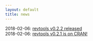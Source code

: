 ```yaml
---
layout: default
title: news
---
```


2018-02-06: <a href = "/posts/2018_03_13_release_v0_2_2.html">revtools v0.2.2 released</a>
<br>
2018-02-06: <a href = "/posts/2018_02_06_release_v0_2_1.html">revtools v0.2.1 is on CRAN!</a>
